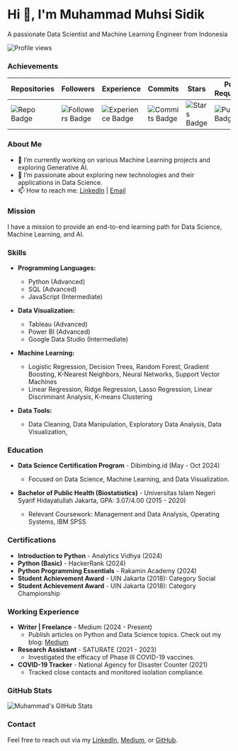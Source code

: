 # Hi 👋, I'm Muhammad Muhsi Sidik

A passionate Data Scientist and Machine Learning Engineer from Indonesia

![Profile views](https://komarev.com/ghpvc/?username=MuhammadMuhsiSidik&label=Profile%20views&color=0e75b6&style=flat) 
### Achievements

| Repositories | Followers | Experience | Commits | Stars | Pull Requests | Issues | Reviews |
|--------------|-----------|------------|---------|-------|---------------|--------|---------|
| ![Repo Badge](https://img.shields.io/badge/Ultra%20Repo%20Creator-50pt-brightgreen) | ![Followers Badge](https://img.shields.io/badge/Dynamic%20User-42pt-blue) | ![Experience Badge](https://img.shields.io/badge/Intermediate%20Dev-11pt-yellow) | ![Commits Badge](https://img.shields.io/badge/Middle%20Committer-62pt-lightgrey) | ![Stars Badge](https://img.shields.io/badge/First%20Star-5pt-orange) | ![Pull Badge](https://img.shields.io/badge/First%20Pull-1pt-red) | ![Issues Badge](https://img.shields.io/badge/Unknown-0pt-lightgrey) | ![Reviews Badge](https://img.shields.io/badge/Unknown-0pt-lightgrey) |


### About Me
- 🔭 I’m currently working on various Machine Learning projects and exploring Generative AI.
- 🌱 I’m passionate about exploring new technologies and their applications in Data Science.
- 📫 How to reach me: [LinkedIn](https://www.linkedin.com/in/muhammad-muhsi-sidik26) | [Email](mailto:gmuhsisidik@gmail.com) 

### Mission
I have a mission to provide an end-to-end learning path for Data Science, Machine Learning, and AI.

### Skills
- **Programming Languages:**
  - Python (Advanced)
  - SQL (Advanced)
  - JavaScript (Intermediate)
  
- **Data Visualization:**
  - Tableau (Advanced)
  - Power BI (Advanced)
  - Google Data Studio (Intermediate)

- **Machine Learning:**
  - Logistic Regression, Decision Trees, Random Forest, Gradient Boosting, K-Nearest Neighbors, Neural Networks, Support Vector Machines
  - Linear Regression, Ridge Regression, Lasso Regression, Linear Discriminant Analysis, K-means Clustering

- **Data Tools:**
  - Data Cleaning, Data Manipulation, Exploratory Data Analysis, Data Visualization,
  

### Education
- **Data Science Certification Program** - Dibimbing.id (May - Oct 2024)
  - Focused on Data Science, Machine Learning, and Data Visualization.
  
- **Bachelor of Public Health (Biostatistics)** - Universitas Islam Negeri Syarif Hidayatullah Jakarta, GPA: 3.07/4.00 (2015 - 2020)
  - Relevant Coursework: Management and Data Analysis, Operating Systems, IBM SPSS

### Certifications
- **Introduction to Python** - Analytics Vidhya (2024)
- **Python (Basic)** - HackerRank (2024)
- **Python Programming Essentials** - Rakamin Academy (2024)
- **Student Achievement Award** - UIN Jakarta (2018): Category Social
- **Student Achievement Award** - UIN Jakarta (2018): Category Championship

### Working Experience
- **Writer | Freelance** - Medium (2024 - Present)
  - Publish articles on Python and Data Science topics. Check out my blog: [Medium](https://medium.com/@gmuhsisidik)
- **Research Assistant** - SATURATE (2021 - 2023)
  - Investigated the efficacy of Phase III COVID-19 vaccines.
- **COVID-19 Tracker** - National Agency for Disaster Counter (2021)
  - Tracked close contacts and monitored isolation compliance.

### GitHub Stats
![Muhammad's GitHub Stats](https://github-readme-stats.vercel.app/api?username=MuhammadMuhsiSidik&show_icons=true&theme=radical)

### Contact
Feel free to reach out via my [LinkedIn](https://www.linkedin.com/in/muhammad-muhsi-sidik26), [Medium](https://medium.com/@gmuhsisidik), or [GitHub](https://github.com/MuhammadMuhsiSidik).
